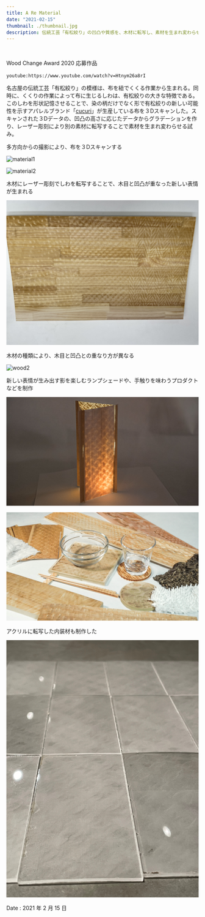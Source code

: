 ```yaml
---
title: A Re Material
date: "2021-02-15"
thumbnail: ./thumbnail.jpg
description: 伝統工芸「有松絞り」の凹凸や質感を、木材に転写し、素材を生まれ変わらせる試み
---
```


<br>

Wood Change Award 2020 応募作品

`youtube:https://www.youtube.com/watch?v=Htnym26a8rI`

名古屋の伝統工芸「有松絞り」の模様は、布を紐でくくる作業から生まれる。同時に、くくりの作業によって布に生じるしわは、有松絞りの大きな特徴である。このしわを形状記憶させることで、染の柄だけでなく形で有松絞りの新しい可能性を示すアパレルブランド「[cucuri](https://www.cucuri-shibori.com)」が生産している布を３Dスキャンした。スキャンされた３Dデータの、凹凸の高さに応じたデータからグラデーションを作り、レーザー彫刻により別の素材に転写することで素材を生まれ変わらせる試み。

多方向からの撮影により、布を３Dスキャンする

![material1](./material1.jpg)

![material2](./material2.jpg)

木材にレーザー彫刻でしわを転写することで、木目と凹凸が重なった新しい表情が生まれる

![wood1](./wood1.jpg)

木材の種類により、木目と凹凸との重なり方が異なる

![wood2](./wood2.jpg)

新しい表情が生み出す影を楽しむランプシェードや、手触りを味わうプロダクトなどを制作

![lampshade](./lampshade.JPG)

![thumbnail](./thumbnail.jpg)

アクリルに転写した内装材も制作した

![acrylic](./acrylic.jpeg)

Date : 2021 年 2 月 15 日
